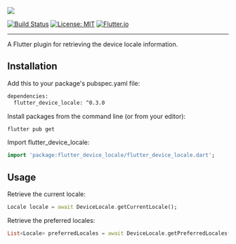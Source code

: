 [<img src="https://raw.githubusercontent.com/bratan/flutter_device_locale/master/resources/flutter_device_locale.png" />](https://github.com/bratan/flutter_device_locale/)

[![Build Status](https://travis-ci.org/bratan/flutter_device_locale.svg)](https://travis-ci.org/bratan/flutter_device_locale)
[![License: MIT](https://img.shields.io/badge/License-MIT-ff69b4.svg)](https://github.com/bratan/flutter_device_locale/blob/master/LICENSE)
[![Flutter.io](https://img.shields.io/badge/Flutter-Website-deepskyblue.svg)](https://flutter.io/)

---

A Flutter plugin for retrieving the device locale information.

## Installation

Add this to your package's pubspec.yaml file:

```sh
dependencies:
  flutter_device_locale: ^0.3.0
```

Install packages from the command line (or from your editor):

```sh
flutter pub get
```

Import flutter_device_locale:

```dart
import 'package:flutter_device_locale/flutter_device_locale.dart';
```

## Usage

Retrieve the current locale:

```dart
Locale locale = await DeviceLocale.getCurrentLocale();
```

Retrieve the preferred locales:

```dart
List<Locale> preferredLocales = await DeviceLocale.getPreferredLocales();
```
